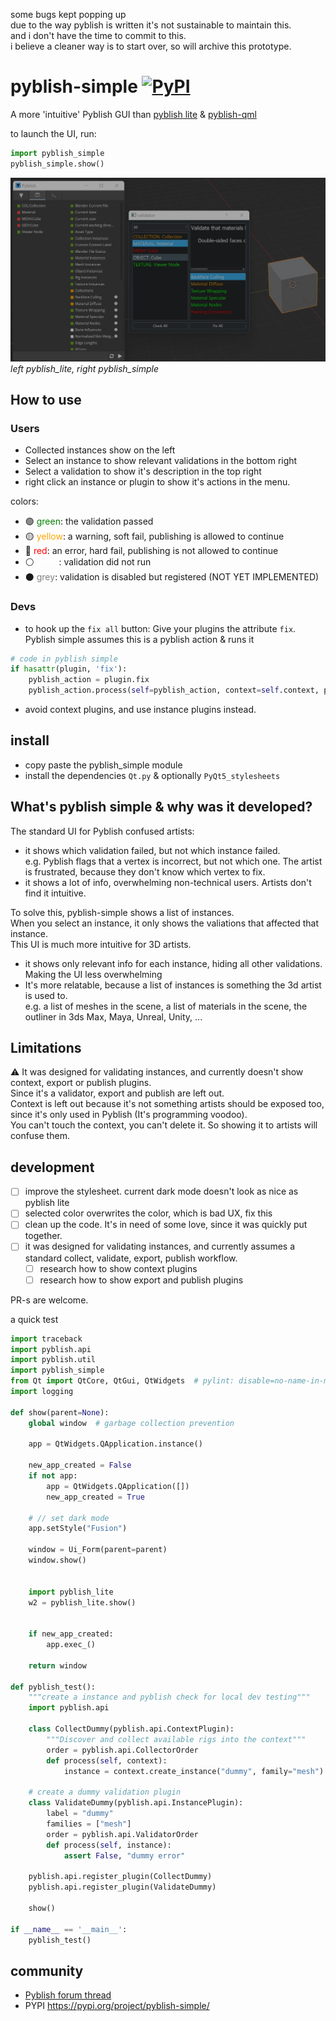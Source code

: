 some bugs kept popping up  
due to the way pyblish is written it's not sustainable to maintain this.  
and i don't have the time to commit to this.   
i believe a cleaner way is to start over, so will archive this prototype.  

# pyblish-simple [![PyPI](https://img.shields.io/pypi/v/pyblish-simple)](https://pypi.org/project/pyblish-simple/)

A  more 'intuitive' Pyblish GUI than [pyblish lite](https://github.com/pyblish/pyblish-lite) & [pyblish-qml](https://github.com/pyblish/pyblish-qml)

to launch the UI, run:
```python
import pyblish_simple
pyblish_simple.show()
```

![docs/screen1.jpg](https://raw.githubusercontent.com/hannesdelbeke/pyblish-simple/main/docs/screen1.jpg)
_left pyblish_lite, right pyblish_simple_

## How to use
### Users
- Collected instances show on the left 
- Select an instance to show relevant validations in the bottom right
- Select a validation to show it's description in the top right
- right click an instance or plugin to show it's actions in the menu.

colors:
- 🟢 <span style="color: green;">green</span>: the validation passed 
- 🟡 <span style="color: orange;">yellow</span>: a warning, soft fail, publishing is allowed to continue
- 🔴 <span style="color: red;">red</span>: an error, hard fail, publishing is not allowed to continue
- ⚪ <span style="color: white;">white</span>: validation did not run
- ⚫ <span style="color: grey;">grey</span>: validation is disabled but registered (NOT YET IMPLEMENTED) 

### Devs
- to hook up the `fix all` button: Give your plugins the attribute `fix`.  
Pyblish simple assumes this is a pyblish action & runs it
```python
# code in pyblish simple
if hasattr(plugin, 'fix'):
    pyblish_action = plugin.fix
    pyblish_action.process(self=pyblish_action, context=self.context, plugin=plugin)
```
- avoid context plugins, and use instance plugins instead.

## install
- copy paste the pyblish_simple module
- install the dependencies `Qt.py` & optionally `PyQt5_stylesheets`

## What's pyblish simple & why was it developed? 
The standard UI for Pyblish confused artists:
- it shows which validation failed, but not which instance failed.   
e.g. Pyblish flags that a vertex is incorrect, but not which one. The artist is frustrated, because they don't know which vertex to fix.
- it shows a lot of info, overwhelming non-technical users. Artists don't find it intuitive.  

To solve this, pyblish-simple shows a list of instances.  
When you select an instance, it only shows the valiations that affected that instance.  
This UI is much more intuitive for 3D artists.
- it shows only relevant info for each instance, hiding all other validations. Making the UI less overwhelming
- It's more relatable, because a list of instances is something the 3d artist is used to.  
e.g. a list of meshes in the scene, a list of materials in the scene, the outliner in 3ds Max, Maya, Unreal, Unity, ...

## Limitations
⚠️ It was designed for validating instances, and currently doesn't show context, export or publish plugins.  
Since it's a validator, export and publish are left out.  
Context is left out because it's not something artists should be exposed too, since it's only used in Pyblish (It's programming voodoo).  
You can't touch the context, you can't delete it. So showing it to artists will confuse them.  

## development
- [ ] improve the stylesheet. current dark mode doesn't look as nice as pyblish lite
- [ ] selected color overwrites the color, which is bad UX, fix this
- [ ] clean up the code. It's in need of some love, since it was quickly put together.
- [ ] it was designed for validating instances, and currently assumes a standard collect, validate, export, publish workflow.
  - [ ] research how to show context plugins
  - [ ] research how to show export and publish plugins

PR-s are welcome.

a quick test
```python
import traceback
import pyblish.api
import pyblish.util
import pyblish_simple
from Qt import QtCore, QtGui, QtWidgets  # pylint: disable=no-name-in-module
import logging

def show(parent=None):
    global window  # garbage collection prevention

    app = QtWidgets.QApplication.instance()

    new_app_created = False
    if not app:
        app = QtWidgets.QApplication([])
        new_app_created = True

    # // set dark mode
    app.setStyle("Fusion")

    window = Ui_Form(parent=parent)
    window.show()


    import pyblish_lite
    w2 = pyblish_lite.show()


    if new_app_created:
        app.exec_()

    return window

def pyblish_test():
    """create a instance and pyblish check for local dev testing"""
    import pyblish.api

    class CollectDummy(pyblish.api.ContextPlugin):
        """Discover and collect available rigs into the context"""
        order = pyblish.api.CollectorOrder
        def process(self, context):
            instance = context.create_instance("dummy", family="mesh")

    # create a dummy validation plugin
    class ValidateDummy(pyblish.api.InstancePlugin):
        label = "dummy"
        families = ["mesh"]
        order = pyblish.api.ValidatorOrder
        def process(self, instance):
            assert False, "dummy error"

    pyblish.api.register_plugin(CollectDummy)
    pyblish.api.register_plugin(ValidateDummy)

    show()

if __name__ == '__main__':
    pyblish_test()
```
## community
- [Pyblish forum thread](https://forums.pyblish.com/t/pyblish-simple-a-new-ui-aimed-at-artists/701)
- PYPI https://pypi.org/project/pyblish-simple/
